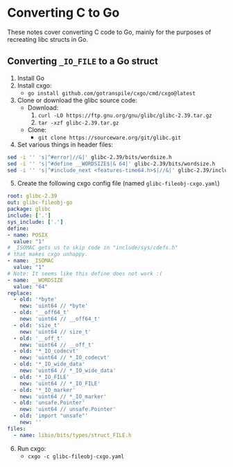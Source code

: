 # Converting C to Go

These notes cover converting C code to Go, mainly for the purposes of
recreating libc structs in Go.

## Converting `_IO_FILE` to a Go struct

1. Install Go
2. Install cxgo:
   - `go install github.com/gotranspile/cxgo/cmd/cxgo@latest`
3. Clone or download the glibc source code:
   - Download:
     1. `curl -LO https://ftp.gnu.org/gnu/glibc/glibc-2.39.tar.gz`
     2. `tar -xzf glibc-2.39.tar.gz`
   - Clone:
     - `git clone https://sourceware.org/git/glibc.git`
4. Set various things in header files:

```sh
sed -i '' 's|^#error|//&|' glibc-2.39/bits/wordsize.h
sed -i '' 's|^#define __WORDSIZE$|& 64|' glibc-2.39/bits/wordsize.h
sed -i '' 's|^#include_next <features-time64.h>$|//&|' glibc-2.39/include/features-time64.h
```

5. Create the following cxgo config file (named `glibc-fileobj-cxgo.yaml`)

```yaml
root: glibc-2.39
out: glibc-fileobj-go
package: glibc
include: ['.']
sys_include: ['.']
define:
- name: POSIX
  value: "1"
# _ISOMAC gets us to skip code in "include/sys/cdefs.h"
# that makes cxgo unhappy.
- name: _ISOMAC
  value: "1"
# Note: It seems like this define does not work :(
- name: __WORDSIZE
  value: "64"
replace:
  - old: '*byte'
    new: 'uint64 // *byte'
  - old: '__off64_t'
    new: 'uint64 // __off64_t'
  - old: 'size_t'
    new: 'uint64 // size_t'
  - old: '__off_t'
    new: 'uint64 // __off_t'
  - old: '*_IO_codecvt'
    new: 'uint64 // *_IO_codecvt'
  - old: '*_IO_wide_data'
    new: 'uint64 // *_IO_wide_data'
  - old: '*_IO_FILE'
    new: 'uint64 // *_IO_FILE'
  - old: '*_IO_marker'
    new: 'uint64 // *_IO_marker'
  - old: 'unsafe.Pointer'
    new: 'uint64 // unsafe.Pointer'
  - old: 'import "unsafe"'
    new: ''
files:
  - name: libio/bits/types/struct_FILE.h
```

6. Run cxgo:
   - `cxgo -c glibc-fileobj-cxgo.yaml`
